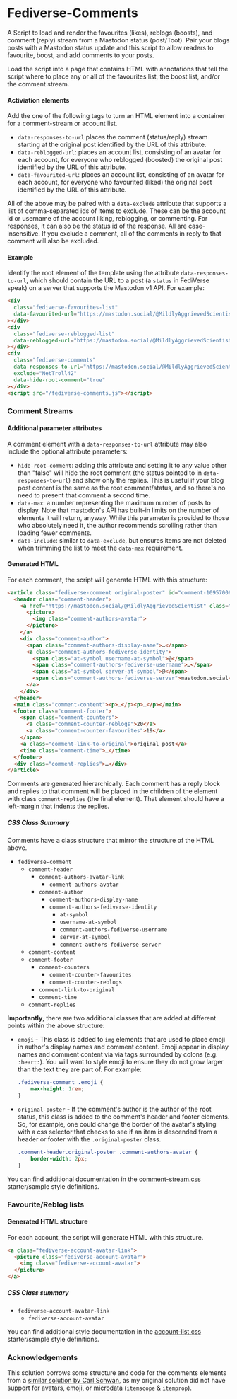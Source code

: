 # Fediverse-Comments

A Script to load and render the favourites (likes), reblogs (boosts), and comment (reply) stream from a Mastodon status (post/Toot). Pair your blogs posts with a Mastodon status update and this script to allow readers to favourite, boost, and add comments to your posts.

Load the script into a page that contains HTML with annotations that tell the script where to place any or all of the favourites list, the boost list, and/or the comment stream.

#### Activiation elements

Add the one of the following tags to turn an HTML element into a container for a comment-stream or account list.
- `data-responses-to-url` places the comment (status/reply) stream starting at the original post identified by the URL of this attribute.
- `data-reblogged-url`: places an account list, consisting of an avatar for each account, for everyone who reblogged (boosted) the original post identified by the URL of this attribute.
- `data-favourited-url`: places an account list, consisting of an avatar for each account, for everyone who favourited (liked) the original post identified by the URL of this attribute.

 All of the above may be paired with a `data-exclude` attribute that supports a list of comma-separated ids of items to exclude. These can be the account id or username of the account liking, reblogging, or commenting. For responses, it can also be the status id of the response. All are case-insensitive. If you exclude a comment, all of the comments in reply to that comment will also be excluded.

#### Example
Identify the root element of the template using the attribute `data-responses-to-url`, which should contain the URL to a post (a `status` in FediVerse speak) on a server that supports the Mastodon v1 API. For example:
```html
<div
  class="fediverse-favourites-list"
  data-favourited-url="https://mastodon.social/@MildlyAggrievedScientist/110826278791052494"
></div>
<div
  class="fediverse-reblogged-list"
  data-reblogged-url="https://mastodon.social/@MildlyAggrievedScientist/110826278791052494"
></div>
<div
  class="fediverse-comments"
  data-responses-to-url="https://mastodon.social/@MildlyAggrievedScientist/110826278791052494"
  exclude="NetTroll42"
  data-hide-root-comment="true"
></div>
<script src="/fediverse-comments.js"></script>
```
### Comment Streams

#### Additional parameter attributes

A comment element with a `data-responses-to-url` attribute may also include the optional attribute parameters:
- `hide-root-comment`: adding this attribute and setting it to any value other than "false" will hide the root comment (the status pointed to in `data-responses-to-url`) and show only the replies. This is useful if your blog post content is the same as the root comment/status, and so there's no need to present that comment a second time.
- `data-max`: a number representing the maximum number of posts to display. Note that mastodon's API has built-in limits on the number of elements it will return, anyway. While this parameter is provided to those who absolutely need it, the author recommends scrolling rather than loading fewer comments. 
- `data-include`: similar to `data-exclude`, but ensures items are not deleted when trimming the list to meet the `data-max` requirement.

#### Generated HTML

For each comment, the script will generate HTML with this structure:

```html
<article class="fediverse-comment original-poster" id="comment-109570065394823161">
  <header class="comment-header">
    <a href="https://mastodon.social/@MildlyAggrievedScientist" class="comment-authors-avatar-link">
      <picture>
        <img class="comment-authors-avatar">
      </picture>
    </a>
    <div class="comment-author">
      <span class="comment-authors-display-name">…</span>
      <a class="comment-authors-fediverse-identity">
        <span class="at-symbol username-at-symbol">@</span>
        <span class="comment-authors-fediverse-username">…</span>
        <span class="at-symbol server-at-symbol">@</span>
        <span class="comment-authors-fediverse-server">mastodon.social</span>
      </a>
    </div>
  </header>
  <main class="comment-content"><p>…</p><p>…</p></main>
  <footer class="comment-footer">
    <span class="comment-counters">
      <a class="comment-counter-reblogs">20</a>
      <a class="comment-counter-favourites">19</a>
    </span>
    <a class="comment-link-to-original">original post</a>
    <time class="comment-time">…</time>
  </footer>
  <div class="comment-replies">…</div>
</article>
```

Comments are generated hierarchically. Each comment has a reply block and replies to that comment will be placed in the children of the element with class `comment-replies` (the final element). That element should have a left-margin that indents the replies.


##### CSS Class Summary

Comments have a class structure that mirror the structure of the HTML above.
- `fediverse-comment`
	- `comment-header`
		- `comment-authors-avatar-link`
			- `comment-authors-avatar`
		- `comment-author`
			- `comment-authors-display-name`
			- `comment-authors-fediverse-identity`
				- `at-symbol`
				- `username-at-symbol`
				- `comment-authors-fediverse-username`
				- `server-at-symbol`
				- `comment-authors-fediverse-server`
	- `comment-content`
	- `comment-footer`
		- `comment-counters`
			- `comment-counter-favourites`
			- `comment-counter-reblogs`
		- `comment-link-to-original`
		- `comment-time`
	- `comment-replies`

**Importantly**, there are two additional classes that are added at different points within the above structure:

- `emoji`	- This class is added to `img` elements that are used to place emoji in author's display names and comment content. Emoji appear in display names and comment content via via tags surrounded by colons (e.g. `:heart:`). You will want to style emoji to ensure they do not grow larger than the text they are part of. For example:
	```css
	.fediverse-comment .emoji {
		max-height: 1rem;
	}
	```
- `original-poster` - If the comment's author is the author of the root status, this class is added to the comment's header and footer elements. So, for example, one could change the border of the avatar's styling with a css selector that checks to see if an item is descended from a header or footer with the `.original-poster` class.
	```css
	.comment-header.original-poster .comment-authors-avatar {
		border-width: 2px;
	}
	```

You can find additional documentation in the [comment-stream.css](./comment-stream.css) starter/sample style definitions.

### Favourite/Reblog lists

#### Generated HTML structure

For each account, the script will generate HTML with this structure.

```html
<a class="fediverse-account-avatar-link">
  <picture class="fediverse-account-avatar">
    <img class="fediverse-account-avatar">
  </picture>
</a>
```

##### CSS Class summary
- `fediverse-account-avatar-link`
	- `fediverse-account-avatar`

You can find additional style documentation in the [account-list.css](./account-list.css) starter/sample style definitions.


### Acknowledgements

This solution borrows some structure and code for the comments elements from a [similar solution by Carl Schwan](https://carlschwan.eu/2020/12/29/adding-comments-to-your-static-blog-with-mastodon/), as my original solution did not have support for avatars, emoji, or [microdata](https://developer.mozilla.org/en-US/docs/Web/HTML/Microdata) (`itemscope` & `itemprop`).


